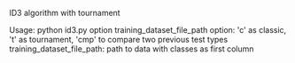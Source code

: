 ID3 algorithm with tournament

Usage: python id3.py option training_dataset_file_path
option: 'c' as classic, 't' as tournament, 'cmp' to compare two previous test types
training_dataset_file_path: path to data with classes as first column